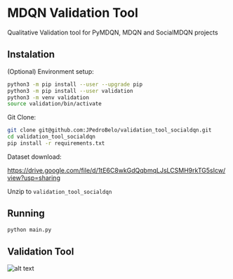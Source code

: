 # MDQN Validation Tool
Qualitative Validation tool for PyMDQN, MDQN and SocialMDQN projects


## Instalation

(Optional) Environment setup:

```sh
python3 -m pip install --user --upgrade pip
python3 -m pip install --user validation
python3 -m venv validation
source validation/bin/activate
```

Git Clone:

```sh
git clone git@github.com:JPedroBelo/validation_tool_socialdqn.git
cd validation_tool_socialdqn
pip install -r requirements.txt 
```

Dataset download:

https://drive.google.com/file/d/1tE6C8wkGdQqbmqLJsLCSMH9rkTG5sIcw/view?usp=sharing

Unzip to `validation_tool_socialdqn`

## Running 

```sh
python main.py
```

## Validation Tool

![alt text](https://github.com/JPedroBelo/mdqn-validation-tool/blob/main/doc/screen.gif)
